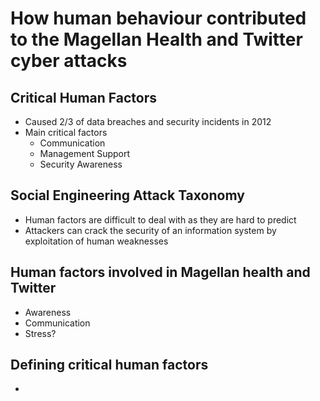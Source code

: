 # How human behaviour contributed to the Magellan Health and Twitter cyber attacks

## Critical Human Factors
- Caused 2/3 of data breaches and security incidents in 2012
- Main critical factors
	- Communication
	- Management Support
	- Security Awareness

## Social Engineering Attack Taxonomy
- Human factors are difficult to deal with as they are hard to predict
- Attackers can crack the security of an information system by exploitation of human weaknesses

## Human factors involved in Magellan health and Twitter
- Awareness
- Communication
- Stress?

## Defining critical human factors
- 